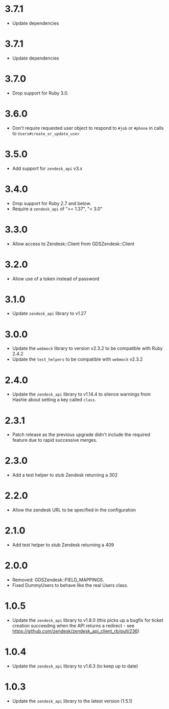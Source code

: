 # 3.7.1

* Update dependencies

# 3.7.1

* Update dependencies

# 3.7.0

* Drop support for Ruby 3.0.

# 3.6.0

* Don't require requested user object to respond to `#job` or `#phone` in calls to `Users#create_or_update_user`

# 3.5.0

* Add support for `zendesk_api` v3.x

# 3.4.0

* Drop support for Ruby 2.7 and below.
* Require a `zendesk_api` of ">= 1.37", "< 3.0"

# 3.3.0

* Allow access to Zendesk::Client from GDSZendesk::Client

# 3.2.0

* Allow use of a token instead of password

# 3.1.0

* Update `zendesk_api` library to v1.27

# 3.0.0

* Update the `webmock` library to version v2.3.2 to be compatible with Ruby
2.4.2
* Update the `test_helpers` to be compatible with `webmock` v2.3.2

# 2.4.0

* Update the `zendesk_api` library to v1.14.4 to silence warnings from
Hashie about setting a key called `class`.

# 2.3.1

* Patch release as the previous upgrade didn't include the required
  feature due to rapid successive merges.

# 2.3.0

* Add a test helper to stub Zendesk returning a 302

# 2.2.0

* Allow the zendesk URL to be specified in the configuration

# 2.1.0

* Add test helper to stub Zendesk returning a 409

# 2.0.0

* Removed: GDSZendesk::FIELD_MAPPINGS.
* Fixed DummyUsers to behave like the real Users class.

# 1.0.5

* Update the `zendesk_api` library to v1.8.0 (this picks up a bugfix for
ticket creation succeeding when the API returns a redirect - see
https://github.com/zendesk/zendesk_api_client_rb/pull/236)

# 1.0.4

* Update the `zendesk_api` library to v1.6.3 (to keep up to date)

# 1.0.3

* Update the `zendesk_api` library to the latest version (1.5.1)
